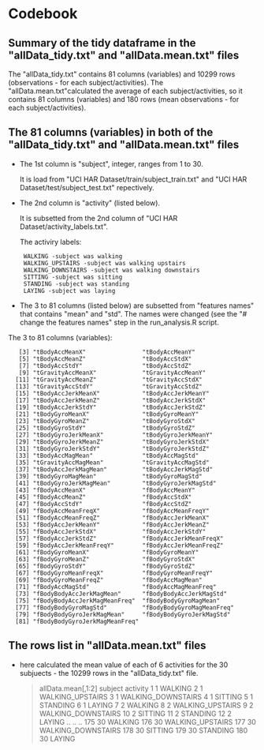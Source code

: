 # Codebook 

## Summary of the tidy dataframe in the "allData_tidy.txt" and "allData.mean.txt" files
The "allData_tidy.txt" contains 81 columns (variables) and 10299 rows (observations - for each subject/activities).
The "allData.mean.txt"calculated the average of each subject/activities, so it contains 81 columns (variables) and 180 rows (mean observations - for each subject/activities).

## The 81 columns (variables) in both of the "allData_tidy.txt" and "allData.mean.txt" files
- The 1st column is "subject", integer, ranges from 1 to 30.
  
  It is load from "UCI HAR Dataset/train/subject_train.txt" and "UCI HAR Dataset/test/subject_test.txt" repectively.
  
- The 2nd column is "activity" (listed below). 
  
  It is subsetted from the 2nd column of "UCI HAR Dataset/activity_labels.txt". 
  
  The activiry labels:
  
       WALKING -subject was walking
       WALKING_UPSTAIRS -subject was walking upstairs
       WALKING_DOWNSTAIRS -subject was walking downstairs
       SITTING -subject was sitting
       STANDING -subject was standing
       LAYING -subject was laying
       
- The 3 to 81 columns (listed below) are subsetted from "features names" that contains "mean" and "std". 
  The names were changed (see the "# change the features names" step in the run_analysis.R script.
 
 The 3 to 81 columns (variables):
 
       [3] "tBodyAccMeanX"                "tBodyAccMeanY"               
       [5] "tBodyAccMeanZ"                "tBodyAccStdX"                
       [7] "tBodyAccStdY"                 "tBodyAccStdZ"                
       [9] "tGravityAccMeanX"             "tGravityAccMeanY"            
      [11] "tGravityAccMeanZ"             "tGravityAccStdX"             
      [13] "tGravityAccStdY"              "tGravityAccStdZ"             
      [15] "tBodyAccJerkMeanX"            "tBodyAccJerkMeanY"           
      [17] "tBodyAccJerkMeanZ"            "tBodyAccJerkStdX"            
      [19] "tBodyAccJerkStdY"             "tBodyAccJerkStdZ"            
      [21] "tBodyGyroMeanX"               "tBodyGyroMeanY"              
      [23] "tBodyGyroMeanZ"               "tBodyGyroStdX"               
      [25] "tBodyGyroStdY"                "tBodyGyroStdZ"               
      [27] "tBodyGyroJerkMeanX"           "tBodyGyroJerkMeanY"          
      [29] "tBodyGyroJerkMeanZ"           "tBodyGyroJerkStdX"           
      [31] "tBodyGyroJerkStdY"            "tBodyGyroJerkStdZ"           
      [33] "tBodyAccMagMean"              "tBodyAccMagStd"              
      [35] "tGravityAccMagMean"           "tGravityAccMagStd"           
      [37] "tBodyAccJerkMagMean"          "tBodyAccJerkMagStd"          
      [39] "tBodyGyroMagMean"             "tBodyGyroMagStd"             
      [41] "tBodyGyroJerkMagMean"         "tBodyGyroJerkMagStd"         
      [43] "fBodyAccMeanX"                "fBodyAccMeanY"               
      [45] "fBodyAccMeanZ"                "fBodyAccStdX"                
      [47] "fBodyAccStdY"                 "fBodyAccStdZ"                
      [49] "fBodyAccMeanFreqX"            "fBodyAccMeanFreqY"           
      [51] "fBodyAccMeanFreqZ"            "fBodyAccJerkMeanX"           
      [53] "fBodyAccJerkMeanY"            "fBodyAccJerkMeanZ"           
      [55] "fBodyAccJerkStdX"             "fBodyAccJerkStdY"            
      [57] "fBodyAccJerkStdZ"             "fBodyAccJerkMeanFreqX"       
      [59] "fBodyAccJerkMeanFreqY"        "fBodyAccJerkMeanFreqZ"       
      [61] "fBodyGyroMeanX"               "fBodyGyroMeanY"              
      [63] "fBodyGyroMeanZ"               "fBodyGyroStdX"               
      [65] "fBodyGyroStdY"                "fBodyGyroStdZ"               
      [67] "fBodyGyroMeanFreqX"           "fBodyGyroMeanFreqY"          
      [69] "fBodyGyroMeanFreqZ"           "fBodyAccMagMean"             
      [71] "fBodyAccMagStd"               "fBodyAccMagMeanFreq"         
      [73] "fBodyBodyAccJerkMagMean"      "fBodyBodyAccJerkMagStd"      
      [75] "fBodyBodyAccJerkMagMeanFreq"  "fBodyBodyGyroMagMean"        
      [77] "fBodyBodyGyroMagStd"          "fBodyBodyGyroMagMeanFreq"    
      [79] "fBodyBodyGyroJerkMagMean"     "fBodyBodyGyroJerkMagStd"     
      [81] "fBodyBodyGyroJerkMagMeanFreq"


## The rows list in "allData.mean.txt" files 
 - here calculated the mean value of each of 6 activities for the 30 subjuects - the 10299 rows in the "allData_tidy.txt" file.
 
    > allData.mean[,1:2]
           subject           activity
       1         1            WALKING
       2         1   WALKING_UPSTAIRS
       3         1 WALKING_DOWNSTAIRS
       4         1            SITTING
       5         1           STANDING
       6         1             LAYING
       7         2            WALKING
       8         2   WALKING_UPSTAIRS
       9         2 WALKING_DOWNSTAIRS
       10        2            SITTING
       11        2           STANDING
       12        2             LAYING
       ..        ..               ..
       175      30            WALKING
       176      30   WALKING_UPSTAIRS
       177      30 WALKING_DOWNSTAIRS
       178      30            SITTING
       179      30           STANDING
       180      30             LAYING
